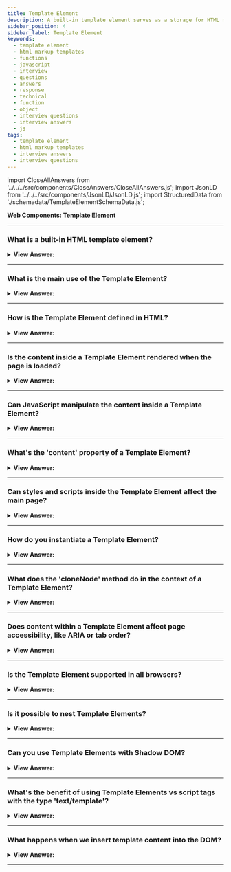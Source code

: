 ```yaml
---
title: Template Element
description: A built-in template element serves as a storage for HTML markup templates. It is used to create custom elements. JavaScript Frontend Phone Interview Questions
sidebar_position: 4
sidebar_label: Template Element
keywords:
  - template element
  - html markup templates
  - functions
  - javascript
  - interview
  - questions
  - answers
  - response
  - technical
  - function
  - object
  - interview questions
  - interview answers
  - js
tags:
  - template element
  - html markup templates
  - interview answers
  - interview questions
---
```


import CloseAllAnswers from '../../../src/components/CloseAnswers/CloseAllAnswers.js';
import JsonLD from '../../../src/components/JsonLD/JsonLD.js';
import StructuredData from './schemadata/TemplateElementSchemaData.js';

<JsonLD data={StructuredData} />

<head>
  <title>Template Element | JavaScript Interview Questions</title>
</head>

**Web Components: Template Element**

<CloseAllAnswers />

---

### What is a built-in HTML template element?

<details>
  <summary><strong>View Answer:</strong></summary>
  <div>
  <div><strong>Interview Response:</strong> The built-in HTML template element is a mechanism for storing and reusing HTML markup, which isn't rendered when a page loads but can be cloned and inserted dynamically later.
    </div><br />
  <div><strong>Technical Response:</strong> A built-in &#8249;template&#8250; element is used to store HTML markup templates. Although the browser ignores its contents and checks for syntactic validity, we may access and utilize it in JavaScript to build additional components. We could build an invisible element anywhere in HTML to store HTML markup. The &#8249;template&#8250; element's content may be any good HTML, even though it ordinarily requires an enclosing tag. We may also utilize styles and scripts within our templates without influencing the document's load time. The browser considers &#8249;template&#8250; content to be "out of the document": styles are not applied, scripts do not execute, and &#8249;video autoplay&#8250; is not activated. When we enter the content into the document, it becomes live (styles get applied, scripts execute, and so on).
    </div><br />
  <div><strong className="codeExample">Code Example:</strong><br /><br />

  <div></div>

```html
<template>
  <tr>
    <td>Contents</td>
  </tr>
</template>

<template>
  <style>
    p {
      font-weight: bold;
    }
  </style>
  <script>
    alert('Hello');
  </script>
</template>
```

  </div>
  </div>
</details>

---

### What is the main use of the Template Element?

<details>
  <summary><strong>View Answer:</strong></summary>
  <div>
  <div><strong>Interview Response:</strong> The main use of the Template Element is to define reusable content that can be cloned and inserted into the DOM programmatically. It provides a way to create inert templates that can be activated later to generate dynamic content.
  </div><br />
  </div>
</details>

---

### How is the Template Element defined in HTML?

<details>
  <summary><strong>View Answer:</strong></summary>
  <div>
  <div><strong>Interview Response:</strong> The Template Element is defined using the &#60;template&#62; tag in HTML. The content within the &#60;template&#62; tag serves as a template that can be cloned and used later to generate dynamic content.
  </div><br />
  </div>
</details>

---

### Is the content inside a Template Element rendered when the page is loaded?

<details>
  <summary><strong>View Answer:</strong></summary>
  <div>
  <div><strong>Interview Response:</strong> No, the content inside a Template Element is not rendered upon initial page load. It serves as a inert template that can be cloned and activated later to generate dynamic content programmatically.
  </div><br />
  </div>
</details>

---

### Can JavaScript manipulate the content inside a Template Element?

<details>
  <summary><strong>View Answer:</strong></summary>
  <div>
  <div><strong>Interview Response:</strong> Yes, JavaScript can manipulate the content inside a Template Element. The content can be accessed, modified, and cloned programmatically using JavaScript methods like `.content`, `.querySelector()`, and `.cloneNode()`.
  </div><br />
  </div>
</details>

---

### What's the 'content' property of a Template Element?

<details>
  <summary><strong>View Answer:</strong></summary>
  <div>
  <div><strong>Interview Response:</strong> The 'content' property is a DocumentFragment, which is a lightweight copy of the template's child nodes.
  </div><br />
  </div>
</details>

---

### Can styles and scripts inside the Template Element affect the main page?

<details>
  <summary><strong>View Answer:</strong></summary>
  <div>
  <div><strong>Interview Response:</strong> No, styles and scripts inside a Template Element are inert and do not affect the main page unless explicitly activated by cloning and inserting the template content into the DOM.
  </div><br />
  </div>
</details>

---

### How do you instantiate a Template Element?

<details>
  <summary><strong>View Answer:</strong></summary>
  <div>
  <div><strong>Interview Response:</strong> To instantiate a Template Element, you can use the `.content` property of the template to access its content, clone it using `.cloneNode()`, and then insert the cloned content into the desired location in the DOM using methods like `.appendChild()` or `.insertBefore()`.
  </div><br />
  <div><strong className="codeExample">Code Example:</strong><br /><br />

  <div></div>

Here's an example that demonstrates how to instantiate a Template Element:

HTML:

```html
<template id="my-template">
  <p>This is a template content.</p>
</template>

<div id="target"></div>
```

JavaScript:

```javascript
// Get the template element
const template = document.querySelector('#my-template');

// Clone the template content
const templateContent = template.content.cloneNode(true);

// Find the target element in the DOM
const targetElement = document.querySelector('#target');

// Append the cloned content to the target element
targetElement.appendChild(templateContent);
```

In this example, the content of the `<template>` element is cloned using `.content.cloneNode(true)`, which creates a deep clone of the template's content. Then, the cloned content is appended to the target element (`#target`) in the DOM using `.appendChild()`.

  </div>
  </div>
</details>

---

### What does the 'cloneNode' method do in the context of a Template Element?

<details>
  <summary><strong>View Answer:</strong></summary>
  <div>
  <div><strong>Interview Response:</strong> In the context of a Template Element, the `cloneNode` method creates a copy of the template's content, including its child nodes and attributes. It allows you to clone the template content for dynamic insertion into the DOM.
  </div><br />
  </div>
</details>

---

### Does content within a Template Element affect page accessibility, like ARIA or tab order?

<details>
  <summary><strong>View Answer:</strong></summary>
  <div>
  <div><strong>Interview Response:</strong> No, content within a Template Element does not directly affect page accessibility, including ARIA attributes or tab order. These considerations should be applied when the template content is cloned and inserted into the DOM.
  </div><br />
  </div>
</details>

---

### Is the Template Element supported in all browsers?

<details>
  <summary><strong>View Answer:</strong></summary>
  <div>
  <div><strong>Interview Response:</strong> The Template Element is supported in all modern browsers, including Chrome, Firefox, Safari, and Edge. However, some older versions of Internet Explorer do not fully support it.
  </div><br />
  </div>
</details>

---

### Is it possible to nest Template Elements?

<details>
  <summary><strong>View Answer:</strong></summary>
  <div>
  <div><strong>Interview Response:</strong> Yes, it is possible to nest Template Elements. This can be useful for creating complex layouts or for reusing code. To nest Template Elements, simply place one Template Element inside another.<br />
  </div><br />
  <div><strong className="codeExample">Code Example:</strong><br /><br />

  <div></div>

```html
<template id="outer">
  <div>
    <h1>This is the outer template</h1>
    <template id="inner">
      <div>
        <h2>This is the inner template</h2>
      </div>
    </template>
  </div>
</template>
```

When this code is rendered, it will create a layout with two nested div elements. The outer div element will contain the text "This is the outer template," and the inner div element will contain the text "This is the inner template."

  </div>
  </div>
</details>

---

### Can you use Template Elements with Shadow DOM?

<details>
  <summary><strong>View Answer:</strong></summary>
  <div>
  <div><strong>Interview Response:</strong> Yes, Template Elements can be used in conjunction with Shadow DOM for encapsulation.
  </div><br />
  </div>
</details>

---

### What's the benefit of using Template Elements vs script tags with the type 'text/template'?

<details>
  <summary><strong>View Answer:</strong></summary>
  <div>
  <div><strong>Interview Response:</strong> Template Elements are more powerful and flexible because they create actual DOM trees, not strings of HTML.
  </div><br />
  </div>
</details>

---

### What happens when we insert template content into the DOM?

<details>
  <summary><strong>View Answer:</strong></summary>
  <div>
  <div><strong>Interview Response:</strong> When we insert template content into the DOM, the hidden HTML inside the template becomes visible and interacts as a normal part of the web page.
    </div><br />
  <div><strong>Technical Response:</strong> When we insert template content into the DOM, it is available in its content property as a DocumentFragment, a special DOM node. We can treat it as any other DOM node, except for one unique property; its children insert instead when we insert it somewhere in the document. We can also insert the template content into the Shadow DOM in the same fashion.
    </div><br />
  <div><strong className="codeExample">Code Example:</strong><br /><br />

  <div></div>

```html
<template id="tmpl">
  <script>
    alert('Hello');
  </script>
  <div class="message">Hello, world!</div>
</template>

<script>
  let elem = document.createElement('div');

  // Clone the template content to reuse it multiple times
  elem.append(tmpl.content.cloneNode(true));

  document.body.append(elem);
  // Now the script from <template> runs
</script>
```

  </div>
  </div>
</details>

---
